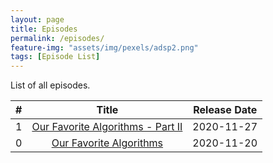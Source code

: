 ```yaml
---
layout: page
title: Episodes
permalink: /episodes/
feature-img: "assets/img/pexels/adsp2.png"
tags: [Episode List]
---
```


List of all episodes.

|   #   |                                      Title                                      | Release Date |
| :---: | :-----------------------------------------------------------------------------: | :----------: |
|   1   | [Our Favorite Algorithms - Part II](https://adspthepodcast.com/2020/11/27/Episode-1.html) | 2020-11-27|
|   0   | [Our Favorite Algorithms](https://adspthepodcast.com/2020/11/20/Episode-0.html) |  2020-11-20  |

